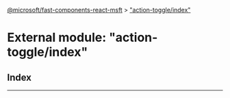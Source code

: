 [@microsoft/fast-components-react-msft](../README.md) > ["action-toggle/index"](../modules/_action_toggle_index_.md)

# External module: "action-toggle/index"

## Index

---


